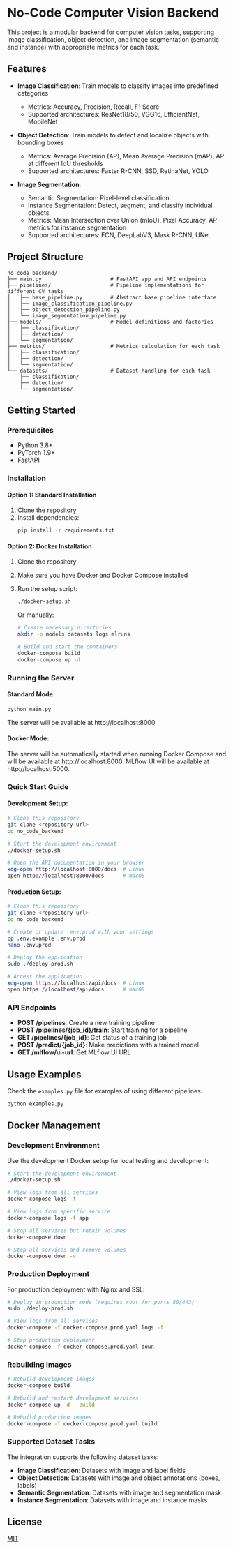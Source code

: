 # No-Code Computer Vision Backend

This project is a modular backend for computer vision tasks, supporting image classification, object detection, and image segmentation (semantic and instance) with appropriate metrics for each task.

## Features

- **Image Classification**: Train models to classify images into predefined categories
  - Metrics: Accuracy, Precision, Recall, F1 Score
  - Supported architectures: ResNet18/50, VGG16, EfficientNet, MobileNet

- **Object Detection**: Train models to detect and localize objects with bounding boxes
  - Metrics: Average Precision (AP), Mean Average Precision (mAP), AP at different IoU thresholds
  - Supported architectures: Faster R-CNN, SSD, RetinaNet, YOLO

- **Image Segmentation**: 
  - Semantic Segmentation: Pixel-level classification
  - Instance Segmentation: Detect, segment, and classify individual objects
  - Metrics: Mean Intersection over Union (mIoU), Pixel Accuracy, AP metrics for instance segmentation
  - Supported architectures: FCN, DeepLabV3, Mask R-CNN, UNet

## Project Structure

```
no_code_backend/
├── main.py                      # FastAPI app and API endpoints
├── pipelines/                   # Pipeline implementations for different CV tasks
│   ├── base_pipeline.py         # Abstract base pipeline interface
│   ├── image_classification_pipeline.py
│   ├── object_detection_pipeline.py
│   └── image_segmentation_pipeline.py
├── models/                      # Model definitions and factories
│   ├── classification/
│   ├── detection/
│   └── segmentation/
├── metrics/                     # Metrics calculation for each task
│   ├── classification/
│   ├── detection/
│   └── segmentation/
└── datasets/                    # Dataset handling for each task
    ├── classification/
    ├── detection/
    └── segmentation/
```

## Getting Started

### Prerequisites

- Python 3.8+
- PyTorch 1.9+
- FastAPI

### Installation

#### Option 1: Standard Installation

1. Clone the repository
2. Install dependencies:
   ```bash
   pip install -r requirements.txt
   ```

#### Option 2: Docker Installation

1. Clone the repository
2. Make sure you have Docker and Docker Compose installed
3. Run the setup script:
   ```bash
   ./docker-setup.sh
   ```
   
   Or manually:
   ```bash
   # Create necessary directories
   mkdir -p models datasets logs mlruns
   
   # Build and start the containers
   docker-compose build
   docker-compose up -d
   ```

### Running the Server

#### Standard Mode:

```bash
python main.py
```

The server will be available at http://localhost:8000

#### Docker Mode:

The server will be automatically started when running Docker Compose and will be available at http://localhost:8000. MLflow UI will be available at http://localhost:5000.

### Quick Start Guide

#### Development Setup:

```bash
# Clone this repository
git clone <repository-url>
cd no_code_backend

# Start the development environment
./docker-setup.sh

# Open the API documentation in your browser
xdg-open http://localhost:8000/docs  # Linux
open http://localhost:8000/docs      # macOS
```

#### Production Setup:

```bash
# Clone this repository
git clone <repository-url>
cd no_code_backend

# Create or update .env.prod with your settings
cp .env.example .env.prod
nano .env.prod

# Deploy the application
sudo ./deploy-prod.sh

# Access the application
xdg-open https://localhost/api/docs  # Linux
open https://localhost/api/docs      # macOS
```

### API Endpoints

- **POST /pipelines**: Create a new training pipeline
- **POST /pipelines/{job_id}/train**: Start training for a pipeline
- **GET /pipelines/{job_id}**: Get status of a training job
- **POST /predict/{job_id}**: Make predictions with a trained model
- **GET /mlflow/ui-url**: Get MLflow UI URL

## Usage Examples

Check the `examples.py` file for examples of using different pipelines:

```bash
python examples.py
```

## Docker Management

### Development Environment

Use the development Docker setup for local testing and development:

```bash
# Start the development environment
./docker-setup.sh

# View logs from all services
docker-compose logs -f

# View logs from specific service
docker-compose logs -f app

# Stop all services but retain volumes
docker-compose down

# Stop all services and remove volumes
docker-compose down -v
```

### Production Deployment

For production deployment with Nginx and SSL:

```bash
# Deploy in production mode (requires root for ports 80/443)
sudo ./deploy-prod.sh

# View logs from all services
docker-compose -f docker-compose.prod.yaml logs -f

# Stop production deployment
docker-compose -f docker-compose.prod.yaml down
```

### Rebuilding Images

```bash
# Rebuild development images
docker-compose build

# Rebuild and restart development services 
docker-compose up -d --build

# Rebuild production images
docker-compose -f docker-compose.prod.yaml build
```

### Supported Dataset Tasks

The integration supports the following dataset tasks:

- **Image Classification**: Datasets with image and label fields
- **Object Detection**: Datasets with image and object annotations (boxes, labels)
- **Semantic Segmentation**: Datasets with image and segmentation mask
- **Instance Segmentation**: Datasets with image and instance masks

## License

[MIT](LICENSE)
